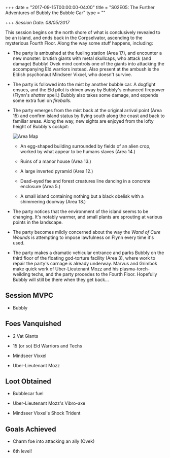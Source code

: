 +++
date = "2017-09-15T00:00:00-04:00"
title = "S02E05: The Further Adventures of Bubbly the Bubble Car"
type = ""

+++
*Session Date: 08/05/2017*

This session begins on the north shore of what is conclusively revealed to be an island, and ends back in the Corpselvator, ascending to the mysterious Fourth Floor. Along the way some stuff happens, including:

<!--more-->

* The party is ambushed at the fueling station (Area 17), and encounter a new monster: brutish giants with metal skullcaps, who attack (and damage) Bubbly! Ovek mind controls one of the giants into attacking the accompanying Eld warriors instead. Also present at the ambush is the Eldish psychonaut Mindseer Vixxel, who doesn't survive.

* The party is followed into the mist by another bubble car. A dogfight ensues, and the Eld pilot is driven away by Bubbly's enhanced firepower (Flynn's *shatter* spell.) Bubbly also takes some damage, and expends some extra fuel on *fireballs*.

* The party emerges from the mist back at the original arrival point (Area 15) and confirm island status by flying south along the coast and back to familiar areas. Along the way, new sights are enjoyed from the lofty height of Bubbly's cockpit:

    ![Area Map](/uploads/session-5-area-map.png)

    * An egg-shaped building surrounded by fields of an alien crop, worked by what appear to be humans slaves (Area 14.)

    * Ruins of a manor house (Area 13.)

    * A large inverted pyramid (Area 12.)

    * Dead-eyed fae and forest creatures line dancing in a concrete enclosure (Area 5.)

    * A small island containing nothing but a black obelisk with a shimmering doorway (Area 18.)
       
* The party notices that the environment of the island seems to be changing. It's notably warmer, and small plants are sprouting at various points in the landscape.

* The party becomes mildly concerned about the way the *Wand of Cure Wounds* is attempting to impose lawfulness on Flynn every time it's used.

* The party makes a dramatic vehicular entrance and parks Bubbly on the third floor of the floating god-torture facility (Area 3), where work to repair the party's carnage is already underway. Marvus and Grimbok make quick work of Uber-Lieutenant Mozz and his plasma-torch-weilding techs, and the party procedes to the Fourth Floor. Hopefully Bubbly will still be there when they get back...

## Session MVPC

* Bubbly

## Foes Vanquished

* 2 Vat Giants

* 15 (or so) Eld Warriors and Techs

* Mindseer Vixxel

* Uber-Lieutenant Mozz

## Loot Obtained

* Bubblecar fuel

* Uber-Lieutenant Mozz's Vibro-axe

* Mindseer Vixxel's Shock Trident

## Goals Achieved

* Charm foe into attacking an ally (Ovek)

* 6th level!